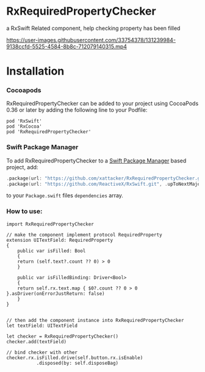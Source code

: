 # RxRequiredPropertyChecker
a RxSwift Related component, help checking property has been filled


https://user-images.githubusercontent.com/33754378/131239984-9138ccfd-5525-4584-8b8c-712079140315.mp4


# Installation

### Cocoapods
RxRequiredPropertyChecker can be added to your project using CocoaPods 0.36 or later by adding the following line to your Podfile:
```
pod 'RxSwift'
pod 'RxCocoa'
pod 'RxRequiredPropertyChecker'
```

### Swift Package Manager
To add RxRequiredPropertyChecker to a [Swift Package Manager](https://swift.org/package-manager/) based project, add:

```swift
.package(url: "https://github.com/xattacker/RxRequiredPropertyChecker.git", .upToNextMajor(from: "1.1.0")),
.package(url: "https://github.com/ReactiveX/RxSwift.git", .upToNextMajor(from: "6.0.0")),
```
to your `Package.swift` files `dependencies` array.


### How to use:
``` 
import RxRequiredPropertyChecker

// make the component implement protocol RequiredProperty
extension UITextField: RequiredProperty
{
    public var isFilled: Bool
    {
	return (self.text?.count ?? 0) > 0
    }

    public var isFilledBinding: Driver<Bool>
    {
	return self.rx.text.map { $0?.count ?? 0 > 0 }.asDriver(onErrorJustReturn: false)
    }
}


// then add the component instance into RxRequiredPropertyChecker
let textField: UITextField

let checker = RxRequiredPropertyChecker()
checker.add(textField)

// bind checker with other
checker.rx.isFilled.drive(self.button.rx.isEnable)
		   .disposed(by: self.disposeBag)
``` 
